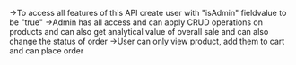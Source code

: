 ->To access all features of this API create user with "isAdmin" fieldvalue to be "true"
->Admin has all access and can apply CRUD operations on products and can also get analytical value of overall sale and can also change the status of order
->User can only view product, add them to cart and can place order